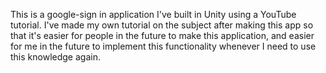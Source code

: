 This is a google-sign in application I've built in Unity using a YouTube tutorial. I've made my own tutorial on the subject after making this app so that it's easier for people in the future to make this application, and easier for me in the future to implement this functionality whenever I need to use this knowledge again.
